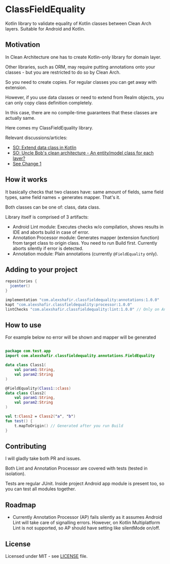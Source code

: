 # ClassFieldEquality
Kotlin library to validate equality of Kotlin classes between Clean Arch layers.
Suitable for Android and Kotlin.

## Motivation

In Clean Architecture one has to create Kotlin-only library for domain layer.

Other libraries, such as ORM, may require putting annotations onto your classes - but you are restricted to do so by Clean Arch.

So you need to create copies. For regular classes you can get away with extension. 

However, if you use data classes or need to extend from Realm objects, you can only copy class definition completely.

In this case, there are no compile-time guarantees that these classes are actually same.

Here comes my ClassFieldEquality library.

Relevant discussions/articles:
- [SO: Extend data class in Kotlin](https://stackoverflow.com/questions/26444145/extend-data-class-in-kotlin)
- [SO: Uncle Bob's clean architecture - An entity/model class for each layer?](https://softwareengineering.stackexchange.com/questions/303478/uncle-bobs-clean-architecture-an-entity-model-class-for-each-layer)
- [See Change 1](https://www.toptal.com/android/benefits-of-clean-architecture-android)

## How it works

It basically checks that two classes have: same amount of fields, same field types, same field names + generates mapper. That's it.

Both classes can be one of: class, data class.

Library itself is comprised of 3 artifacts:

- Android Lint module: Executes checks w/o compilation, shows results in IDE and aborts build in case of error.
- Annotation Processor module: Generates mapper (extension function) from target class to origin class.
You need to run Build first. Currently aborts silently if error is detected.
- Annotation module: Plain annotations (currently `@FieldEquality` only).

## Adding to your project

```gradle
repositories {
  jcenter()
}

implementation "com.alexshafir.classfieldequality:annotations:1.0.0"
kapt "com.alexshafir.classfieldequality:processor:1.0.0"
lintChecks "com.alexshafir.classfieldequality:lint:1.0.0" // Only on Android
```

## How to use

For example below no error will be shown and mapper will be generated
```kotlin

package com.test.app
import com.alexshafir.classfieldequality.annotations.FieldEquality

data class Class1(
    val param1:String,
    val param2:String
)

@FieldEquality(Class1::class)
data class Class2(
    val param1:String,
    val param2:String
)

val t:Class2 = Class2("a", "b")
fun test() {
    t.mapToOrigin() // Generated after you run Build
}

```

## Contributing
I will gladly take both PR and issues.

Both Lint and Annotation Processor are covered with tests (tested in isolation).

Tests are regular JUnit. Inside project Android app module is present too, so you can test all modules together.

## Roadmap
- Currently Annotation Processor (AP) fails silently as it assumes Android Lint will take care of signalling errors.
However, on Kotlin Multiplatform Lint is not supported, so AP should have setting like silentMode on/off.

## License
Licensed under MIT - see [LICENSE](/LICENSE) file.


